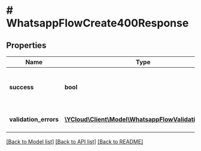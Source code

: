 # # WhatsappFlowCreate400Response

## Properties

Name | Type | Description | Notes
------------ | ------------- | ------------- | -------------
**success** | **bool** | Whether the operation was successful. | [optional]
**validation_errors** | [**\YCloud\Client\Model\WhatsappFlowValidationError[]**](WhatsappFlowValidationError.md) | List of validation errors. | [optional]

[[Back to Model list]](../../README.md#models) [[Back to API list]](../../README.md#endpoints) [[Back to README]](../../README.md)
